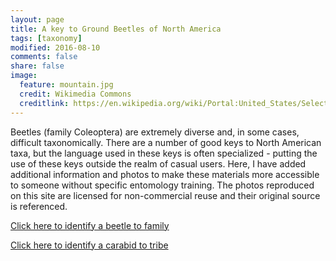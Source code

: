 ```yaml
---
layout: page
title: A key to Ground Beetles of North America
tags: [taxonomy]
modified: 2016-08-10
comments: false
share: false
image:
  feature: mountain.jpg
  credit: Wikimedia Commons
  creditlink: https://en.wikipedia.org/wiki/Portal:United_States/Selected_panorama#/media/File:Mount_Ellinor,_Mount_Washington_Panorama.jpg
---
```


Beetles (family Coleoptera) are extremely diverse and, in some cases, difficult taxonomically. There are a number of good keys to North American taxa, but the language used in these keys is often specialized - putting the use of these keys outside the realm of casual users. Here, I have added additional information and photos to make these materials more accessible to someone without specific entomology training. The photos reproduced on this site are licensed for non-commercial reuse and their original source is referenced.

[Click here to identify a beetle to family]()

[Click here to identify a carabid to tribe](//klevan.github.io/dynamicTaxonomy/Key1_1/)
